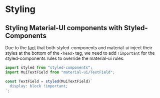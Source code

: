 # Styling

## Styling Material-UI components with Styled-Components

Due to the [fact](https://material-ui-next.com/guides/interoperability/#styled-components) that both styled-components and material-ui inject their styles at the bottom of the `<head>` tag, we need to add `!important` for the styled-components rules to override the material-ui rules.

```jsx
import styled from "styled-components";
import MuiTextField from "material-ui/TextField";

const TextField = styled(MuiTextField)`
  display: block !important;
`;
```